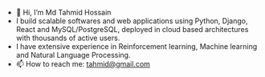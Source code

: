 - 👋 Hi, I’m Md Tahmid Hossain
- I build scalable softwares and web applications using Python, Django, React and MySQL/PostgreSQL, deployed in cloud based architectures with thousands of active users.  
- I have extensive experience in Reinforcement learning, Machine learning and Natural Language Processing. 
- 📫 How to reach me: tahmid@gmail.com

<!---
tahmid75/tahmid75 is a ✨ special ✨ repository because its `README.md` (this file) appears on your GitHub profile.
You can click the Preview link to take a look at your changes.
--->
